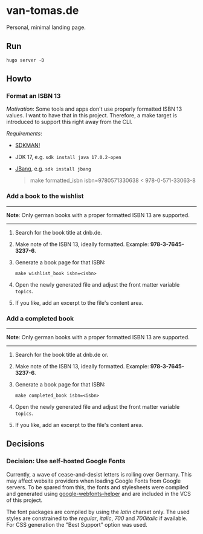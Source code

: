 # van-tomas.de

Personal, minimal landing page.

## Run

    hugo server -D

## Howto

### Format an ISBN 13

_Motivation_: Some tools and apps don't use properly formatted ISBN 13 values.
I want to have that in this project. Therefore, a make target is introduced to
support this right away from the CLI.

*Requirements*:

- [SDKMAN!](https://sdkman.io/)
- JDK 17, e.g. `sdk install java 17.0.2-open`
- [JBang](https://www.jbang.dev/), e.g. `sdk install jbang`


    > make formatted_isbn isbn=9780571330638
    < 978-0-571-33063-8

### Add a book to the wishlist

---

**Note**: Only german books with a proper formatted ISBN 13 are supported.

---

1. Search for the book title at dnb.de.
2. Make note of the ISBN 13, ideally formatted. Example: **978-3-7645-3237-6**.
3. Generate a book page for that ISBN:

       make wishlist_book isbn=<isbn>

4. Open the newly generated file and adjust the front matter variable `topics`.
5. If you like, add an excerpt to the file's content area.

### Add a completed book

---

**Note**: Only german books with a proper formatted ISBN 13 are supported.

---

1. Search for the book title at dnb.de or.
2. Make note of the ISBN 13, ideally formatted. Example: **978-3-7645-3237-6**.
3. Generate a book page for that ISBN:

       make completed_book isbn=<isbn>

4. Open the newly generated file and adjust the front matter variable `topics`.
5. If you like, add an excerpt to the file's content area.

## Decisions

### Decision: Use self-hosted Google Fonts

Currently, a wave of cease-and-desist letters is rolling over Germany. This may
affect website providers when loading Google Fonts from Google servers. To be
spared from this, the fonts and stylesheets were compiled and generated using
[google-webfonts-helper](https://gwfh.mranftl.com/fonts) and
are included in the VCS of this project.

The font packages are compiled by using the _latin_ charset only. The used
styles are constrained to the _regular_, _italic_, _700_ and _700italic_ if
available. For CSS generation the "Best Support" option was used.
